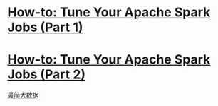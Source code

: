 # [How-to: Tune Your Apache Spark Jobs \(Part 1\)](https://blog.cloudera.com/blog/2015/03/how-to-tune-your-apache-spark-jobs-part-1/)

  


# [How-to: Tune Your Apache Spark Jobs \(Part 2\)](https://blog.cloudera.com/blog/2015/03/how-to-tune-your-apache-spark-jobs-part-2/)

  
[最简大数据](http://www.jianshu.com/p/1de7147adfa2)

